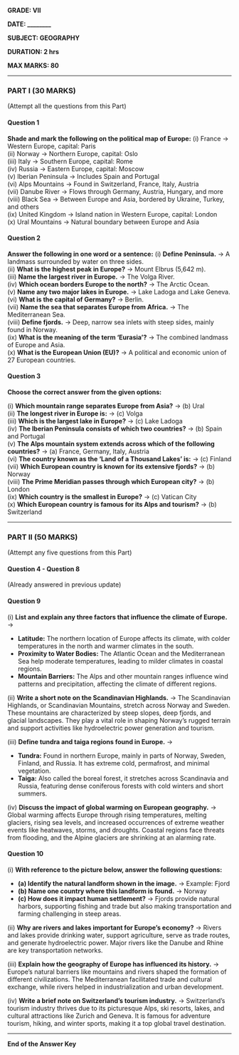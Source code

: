 **GRADE: VII**

**DATE: \_\_\_\_\_\_\_\_**

**SUBJECT: GEOGRAPHY**

**DURATION: 2 hrs**

**MAX MARKS: 80**

---

### **PART I (30 MARKS)**

(Attempt all the questions from this Part)

#### **Question 1**

**Shade and mark the following on the political map of Europe:**
(i) France → Western Europe, capital: Paris  
(ii) Norway → Northern Europe, capital: Oslo  
(iii) Italy → Southern Europe, capital: Rome  
(iv) Russia → Eastern Europe, capital: Moscow  
(v) Iberian Peninsula → Includes Spain and Portugal  
(vi) Alps Mountains → Found in Switzerland, France, Italy, Austria  
(vii) Danube River → Flows through Germany, Austria, Hungary, and more  
(viii) Black Sea → Between Europe and Asia, bordered by Ukraine, Turkey, and others  
(ix) United Kingdom → Island nation in Western Europe, capital: London  
(x) Ural Mountains → Natural boundary between Europe and Asia  

#### **Question 2**

**Answer the following in one word or a sentence:**
(i) **Define Peninsula.** → A landmass surrounded by water on three sides.  
(ii) **What is the highest peak in Europe?** → Mount Elbrus (5,642 m).  
(iii) **Name the largest river in Europe.** → The Volga River.  
(iv) **Which ocean borders Europe to the north?** → The Arctic Ocean.  
(v) **Name any two major lakes in Europe.** → Lake Ladoga and Lake Geneva.  
(vi) **What is the capital of Germany?** → Berlin.  
(vii) **Name the sea that separates Europe from Africa.** → The Mediterranean Sea.  
(viii) **Define fjords.** → Deep, narrow sea inlets with steep sides, mainly found in Norway.  
(ix) **What is the meaning of the term ‘Eurasia’?** → The combined landmass of Europe and Asia.  
(x) **What is the European Union (EU)?** → A political and economic union of 27 European countries.  

#### **Question 3**

**Choose the correct answer from the given options:**

(i) **Which mountain range separates Europe from Asia?** → (b) Ural  
(ii) **The longest river in Europe is:** → (c) Volga  
(iii) **Which is the largest lake in Europe?** → (c) Lake Ladoga  
(iv) **The Iberian Peninsula consists of which two countries?** → (b) Spain and Portugal  
(v) **The Alps mountain system extends across which of the following countries?** → (a) France, Germany, Italy, Austria  
(vi) **The country known as the ‘Land of a Thousand Lakes’ is:** → (c) Finland  
(vii) **Which European country is known for its extensive fjords?** → (b) Norway  
(viii) **The Prime Meridian passes through which European city?** → (b) London  
(ix) **Which country is the smallest in Europe?** → (c) Vatican City  
(x) **Which European country is famous for its Alps and tourism?** → (b) Switzerland  

---

### **PART II (50 MARKS)**

(Attempt any five questions from this Part)

#### **Question 4 - Question 8**
(Already answered in previous update)

#### **Question 9**

(i) **List and explain any three factors that influence the climate of Europe.** →
   - **Latitude:** The northern location of Europe affects its climate, with colder temperatures in the north and warmer climates in the south.  
   - **Proximity to Water Bodies:** The Atlantic Ocean and the Mediterranean Sea help moderate temperatures, leading to milder climates in coastal regions.  
   - **Mountain Barriers:** The Alps and other mountain ranges influence wind patterns and precipitation, affecting the climate of different regions.  

(ii) **Write a short note on the Scandinavian Highlands.** → The Scandinavian Highlands, or Scandinavian Mountains, stretch across Norway and Sweden. These mountains are characterized by steep slopes, deep fjords, and glacial landscapes. They play a vital role in shaping Norway’s rugged terrain and support activities like hydroelectric power generation and tourism.  

(iii) **Define tundra and taiga regions found in Europe.** →
   - **Tundra:** Found in northern Europe, mainly in parts of Norway, Sweden, Finland, and Russia. It has extreme cold, permafrost, and minimal vegetation.  
   - **Taiga:** Also called the boreal forest, it stretches across Scandinavia and Russia, featuring dense coniferous forests with cold winters and short summers.  

(iv) **Discuss the impact of global warming on European geography.** → Global warming affects Europe through rising temperatures, melting glaciers, rising sea levels, and increased occurrences of extreme weather events like heatwaves, storms, and droughts. Coastal regions face threats from flooding, and the Alpine glaciers are shrinking at an alarming rate.  

#### **Question 10**

(i) **With reference to the picture below, answer the following questions:**
   - **(a) Identify the natural landform shown in the image.** → Example: Fjord  
   - **(b) Name one country where this landform is found.** → Norway  
   - **(c) How does it impact human settlement?** → Fjords provide natural harbors, supporting fishing and trade but also making transportation and farming challenging in steep areas.  

(ii) **Why are rivers and lakes important for Europe’s economy?** → Rivers and lakes provide drinking water, support agriculture, serve as trade routes, and generate hydroelectric power. Major rivers like the Danube and Rhine are key transportation networks.  

(iii) **Explain how the geography of Europe has influenced its history.** → Europe’s natural barriers like mountains and rivers shaped the formation of different civilizations. The Mediterranean facilitated trade and cultural exchange, while rivers helped in industrialization and urban development.  

(iv) **Write a brief note on Switzerland’s tourism industry.** → Switzerland’s tourism industry thrives due to its picturesque Alps, ski resorts, lakes, and cultural attractions like Zurich and Geneva. It is famous for adventure tourism, hiking, and winter sports, making it a top global travel destination.  

---

**End of the Answer Key**

